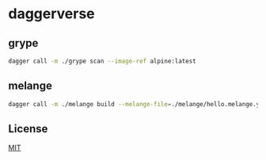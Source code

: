 # daggerverse


## grype

```sh
dagger call -m ./grype scan --image-ref alpine:latest
```

## melange

```sh
dagger call -m ./melange build --melange-file=./melange/hello.melange.yaml --workspace-dir=./
```

## License

[MIT](./LICENSE)